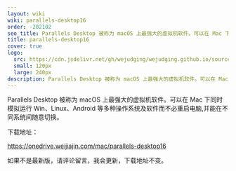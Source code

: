 ```yaml
---
layout: wiki
wiki: parallels-desktop16
order: -202102
seo_title: Parallels Desktop 被称为 macOS 上最强大的虚拟机软件。可以在 Mac 下同时模拟运行 Win、Linux、Android 等多种操作系统及软件而不必重启电脑,并能在不同系统间随意切换。
title: parallels-desktop16
cover: true
logo:
  src: https://cdn.jsdelivr.net/gh/wejudging/wejudging.github.io/source/images/项目图片/parallels-desktop16/parallels-desktop16.png
  small: 120px
  large: 240px
description: Parallels Desktop 被称为 macOS 上最强大的虚拟机软件。可以在 Mac 下同时模拟运行 Win、Linux、Android 等多种操作系统及软件而不必重启电脑,并能在不同系统间随意切换。
---
```


Parallels Desktop 被称为 macOS 上最强大的虚拟机软件。可以在 Mac 下同时模拟运行 Win、Linux、Android 等多种操作系统及软件而不必重启电脑,并能在不同系统间随意切换。


下载地址：

https://onedrive.weijiajin.com/mac/parallels-desktop16


如果不是最新版，请评论留言，我会更新，下载地址不变。